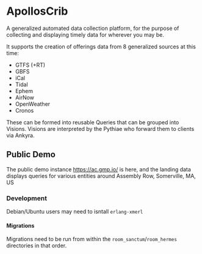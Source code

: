 
# ApollosCrib

A generalized automated data collection platform, for the purpose of collecting and displaying timely data for wherever you may be.

It supports the creation of offerings data from 8 generalized sources at this time:

- GTFS (+RT)
- GBFS
- iCal
- Tidal
- Ephem
- AirNow
- OpenWeather
- Cronos

These can be formed into reusable Queries that can be grouped into Visions.
Visions are interpreted by the Pythiae who forward them to clients via Ankyra.

## Public Demo

The public demo instance https://ac.gmp.io/ is here, and the landing data displays queries for various entities around Assembly Row, Somerville, MA, US


### Development

Debian/Ubuntu users may need to isntall `erlang-xmerl`

#### Migrations

Migrations need to be run from within the `room_sanctum`/`room_hermes` directories in that order.
